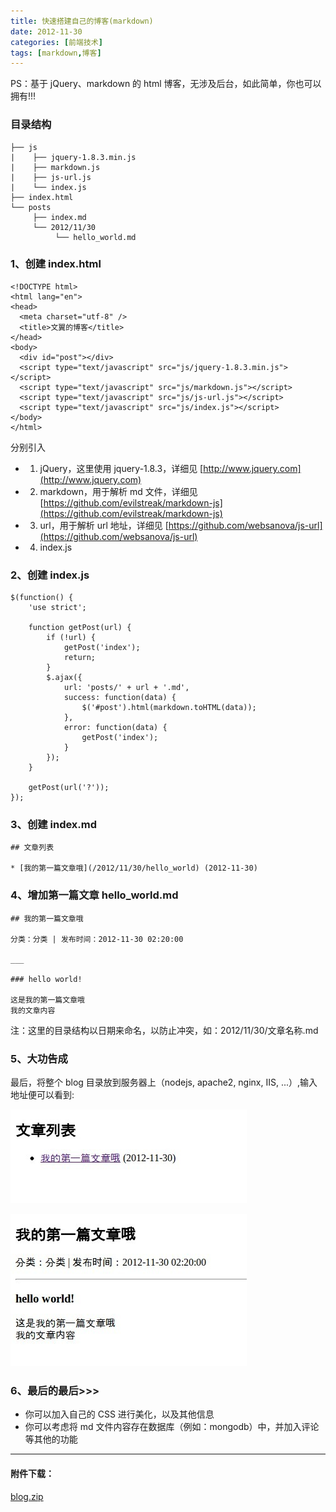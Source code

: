 ```yaml
---
title: 快速搭建自己的博客(markdown)
date: 2012-11-30
categories: [前端技术]
tags: [markdown,博客]
---
```


PS：基于 jQuery、markdown 的 html 博客，无涉及后台，如此简单，你也可以拥有!!!

### 目录结构

    ├── js
    |    ├── jquery-1.8.3.min.js
    |    ├── markdown.js
    |    ├── js-url.js
    |    └── index.js
    ├── index.html
    └── posts
         ├── index.md
         └── 2012/11/30
              └── hello_world.md

### 1、创建 index.html

    <!DOCTYPE html>
    <html lang="en">
    <head>
      <meta charset="utf-8" />
      <title>文翼的博客</title>
    </head>
    <body>
      <div id="post"></div>
      <script type="text/javascript" src="js/jquery-1.8.3.min.js"></script>
      <script type="text/javascript" src="js/markdown.js"></script>
      <script type="text/javascript" src="js/js-url.js"></script>
      <script type="text/javascript" src="js/index.js"></script>
    </body>
    </html>


分别引入

* 1) jQuery，这里使用 jquery-1.8.3，详细见 [http://www.jquery.com](http://www.jquery.com)
* 2) markdown，用于解析 md 文件，详细见 [https://github.com/evilstreak/markdown-js](https://github.com/evilstreak/markdown-js)
* 3) url，用于解析 url 地址，详细见 [https://github.com/websanova/js-url](https://github.com/websanova/js-url)
* 4) index.js

### 2、创建 index.js

    $(function() {
        'use strict';

        function getPost(url) {
            if (!url) {
                getPost('index');
                return;
            }
            $.ajax({
                url: 'posts/' + url + '.md',
                success: function(data) {
                    $('#post').html(markdown.toHTML(data));
                },
                error: function(data) {
                    getPost('index');
                }
            });
        }

        getPost(url('?'));
    });

### 3、创建 index.md

    ## 文章列表

    * [我的第一篇文章哦](/2012/11/30/hello_world) (2012-11-30)

### 4、增加第一篇文章 hello_world.md

    ## 我的第一篇文章哦

    分类：分类 | 发布时间：2012-11-30 02:20:00

    ___

    ### hello world!

    这是我的第一篇文章哦
    我的文章内容

注：这里的目录结构以日期来命名，以防止冲突，如：2012/11/30/文章名称.md

### 5、大功告成
最后，将整个 blog 目录放到服务器上（nodejs, apache2, nginx, IIS, ...）,输入地址便可以看到:

![index](/2012/11/30/build_markdown_blog1.jpeg)

![hello_world](/2012/11/30/build_markdown_blog2.jpeg)

### 6、最后的最后>>>
* 你可以加入自己的 CSS 进行美化，以及其他信息
* 你可以考虑将 md 文件内容存在数据库（例如：mongodb）中，并加入评论等其他的功能

___

#### 附件下载：
[blog.zip](/2012/11/30/build_markdown_blog.zip)
